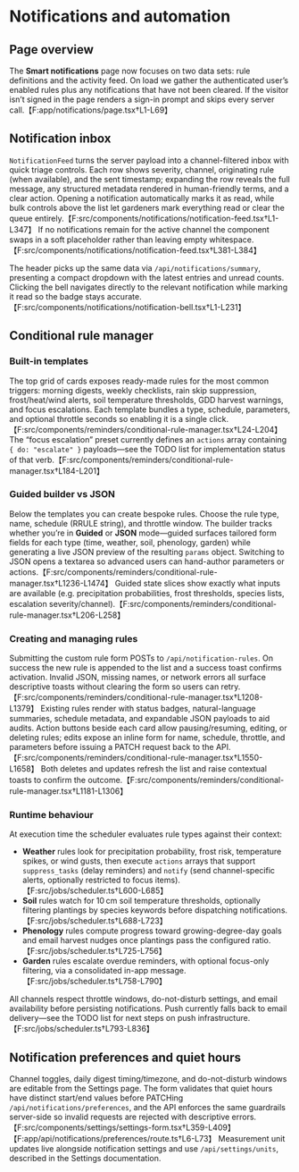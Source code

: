 # Notifications and automation

## Page overview
The **Smart notifications** page now focuses on two data sets: rule definitions and the activity feed. On load we gather the authenticated user’s enabled rules plus any notifications that have not been cleared. If the visitor isn’t signed in the page renders a sign-in prompt and skips every server call.【F:app/notifications/page.tsx†L1-L69】

## Notification inbox
`NotificationFeed` turns the server payload into a channel-filtered inbox with quick triage controls. Each row shows severity, channel, originating rule (when available), and the sent timestamp; expanding the row reveals the full message, any structured metadata rendered in human-friendly terms, and a clear action. Opening a notification automatically marks it as read, while bulk controls above the list let gardeners mark everything read or clear the queue entirely.【F:src/components/notifications/notification-feed.tsx†L1-L347】 If no notifications remain for the active channel the component swaps in a soft placeholder rather than leaving empty whitespace.【F:src/components/notifications/notification-feed.tsx†L381-L384】

The header picks up the same data via `/api/notifications/summary`, presenting a compact dropdown with the latest entries and unread counts. Clicking the bell navigates directly to the relevant notification while marking it read so the badge stays accurate.【F:src/components/notifications/notification-bell.tsx†L1-L231】

## Conditional rule manager
### Built-in templates
The top grid of cards exposes ready-made rules for the most common triggers: morning digests, weekly checklists, rain skip suppression, frost/heat/wind alerts, soil temperature thresholds, GDD harvest warnings, and focus escalations. Each template bundles a type, schedule, parameters, and optional throttle seconds so enabling it is a single click.【F:src/components/reminders/conditional-rule-manager.tsx†L24-L204】 The “focus escalation” preset currently defines an `actions` array containing `{ do: "escalate" }` payloads—see the TODO list for implementation status of that verb.【F:src/components/reminders/conditional-rule-manager.tsx†L184-L201】

### Guided builder vs JSON
Below the templates you can create bespoke rules. Choose the rule type, name, schedule (RRULE string), and throttle window. The builder tracks whether you’re in **Guided** or **JSON** mode—guided surfaces tailored form fields for each type (time, weather, soil, phenology, garden) while generating a live JSON preview of the resulting `params` object. Switching to JSON opens a textarea so advanced users can hand-author parameters or actions.【F:src/components/reminders/conditional-rule-manager.tsx†L1236-L1474】 Guided state slices show exactly what inputs are available (e.g. precipitation probabilities, frost thresholds, species lists, escalation severity/channel).【F:src/components/reminders/conditional-rule-manager.tsx†L206-L258】

### Creating and managing rules
Submitting the custom rule form POSTs to `/api/notification-rules`. On success the new rule is appended to the list and a success toast confirms activation. Invalid JSON, missing names, or network errors all surface descriptive toasts without clearing the form so users can retry.【F:src/components/reminders/conditional-rule-manager.tsx†L1208-L1379】 Existing rules render with status badges, natural-language summaries, schedule metadata, and expandable JSON payloads to aid audits. Action buttons beside each card allow pausing/resuming, editing, or deleting rules; edits expose an inline form for name, schedule, throttle, and parameters before issuing a PATCH request back to the API.【F:src/components/reminders/conditional-rule-manager.tsx†L1550-L1658】 Both deletes and updates refresh the list and raise contextual toasts to confirm the outcome.【F:src/components/reminders/conditional-rule-manager.tsx†L1181-L1306】

### Runtime behaviour
At execution time the scheduler evaluates rule types against their context:

* **Weather** rules look for precipitation probability, frost risk, temperature spikes, or wind gusts, then execute `actions` arrays that support `suppress_tasks` (delay reminders) and `notify` (send channel-specific alerts, optionally restricted to focus items).【F:src/jobs/scheduler.ts†L600-L685】
* **Soil** rules watch for 10 cm soil temperature thresholds, optionally filtering plantings by species keywords before dispatching notifications.【F:src/jobs/scheduler.ts†L688-L723】
* **Phenology** rules compute progress toward growing-degree-day goals and email harvest nudges once plantings pass the configured ratio.【F:src/jobs/scheduler.ts†L725-L756】
* **Garden** rules escalate overdue reminders, with optional focus-only filtering, via a consolidated in-app message.【F:src/jobs/scheduler.ts†L758-L790】

All channels respect throttle windows, do-not-disturb settings, and email availability before persisting notifications. Push currently falls back to email delivery—see the TODO list for next steps on push infrastructure.【F:src/jobs/scheduler.ts†L793-L836】

## Notification preferences and quiet hours
Channel toggles, daily digest timing/timezone, and do-not-disturb windows are editable from the Settings page. The form validates that quiet hours have distinct start/end values before PATCHing `/api/notifications/preferences`, and the API enforces the same guardrails server-side so invalid requests are rejected with descriptive errors.【F:src/components/settings/settings-form.tsx†L359-L409】【F:app/api/notifications/preferences/route.ts†L6-L73】 Measurement unit updates live alongside notification settings and use `/api/settings/units`, described in the Settings documentation.

